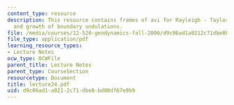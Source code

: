 ```yaml
---
content_type: resource
description: This resource contains frames of avi for Rayleigh - Taylor instability
  and growth of boundary undulations.
file: /media/courses/12-520-geodynamics-fall-2006/d9c06ad1a0212c71dbe8bd88df67e9b9_lecture24.pdf
file_type: application/pdf
learning_resource_types:
- Lecture Notes
ocw_type: OCWFile
parent_title: Lecture Notes
parent_type: CourseSection
resourcetype: Document
title: lecture24.pdf
uid: d9c06ad1-a021-2c71-dbe8-bd88df67e9b9
---
```

